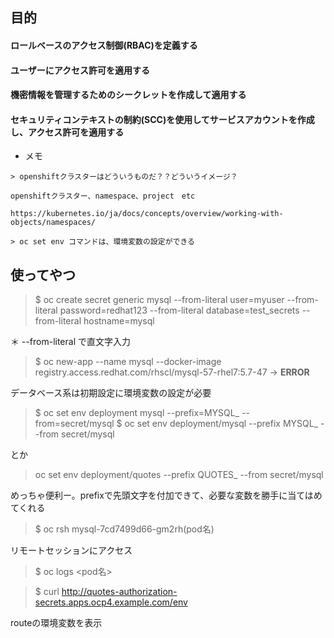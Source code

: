 ## 目的

#### ロールベースのアクセス制御(RBAC)を定義する
#### ユーザーにアクセス許可を適用する
#### 機密情報を管理するためのシークレットを作成して適用する
#### セキュリティコンテキストの制約(SCC)を使用してサービスアカウントを作成し、アクセス許可を適用する

- メモ
```
> openshiftクラスターはどういうものだ？？どういうイメージ？

openshiftクラスター、namespace、project　etc

https://kubernetes.io/ja/docs/concepts/overview/working-with-objects/namespaces/

> oc set env コマンドは、環境変数の設定ができる
```

##  使ってやつ

> $ oc create secret generic mysql --from-literal user=myuser --from-literal password=redhat123 --from-literal database=test_secrets --from-literal hostname=mysql 

＊ --from-literal で直文字入力

> $ oc new-app --name mysql --docker-image registry.access.redhat.com/rhscl/mysql-57-rhel7:5.7-47 -> **ERROR**

データベース系は初期設定に環境変数の設定が必要

> $ oc set env deployment mysql --prefix=MYSQL_ --from=secret/mysql
> $ oc set env deployment/mysql --prefix MYSQL_ --from secret/mysql

とか

> oc set env deployment/quotes --prefix QUOTES_ --from secret/mysql

めっちゃ便利ー。prefixで先頭文字を付加できて、必要な変数を勝手に当てはめてくれる

> $ oc rsh mysql-7cd7499d66-gm2rh(pod名)

リモートセッションにアクセス

> $ oc logs <pod名>

> $ curl http://quotes-authorization-secrets.apps.ocp4.example.com/env

routeの環境変数を表示

